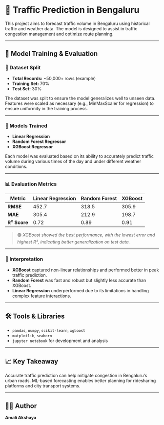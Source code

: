 # 🚦 Traffic Prediction in Bengaluru

This project aims to forecast traffic volume in Bengaluru using historical traffic and weather data. The model is designed to assist in traffic congestion management and optimize route planning.

---

## 🧪 Model Training & Evaluation

### 📁 Dataset Split

- **Total Records:** ~50,000+ rows (example)
- **Training Set:** 70%
- **Test Set:** 30%

The dataset was split to ensure the model generalizes well to unseen data. Features were scaled as necessary (e.g., MinMaxScaler for regression) to ensure uniformity in the training process.

---

### 🤖 Models Trained

- **Linear Regression**
- **Random Forest Regressor**
- **XGBoost Regressor**

Each model was evaluated based on its ability to accurately predict traffic volume during various times of the day and under different weather conditions.

---

### 📊 Evaluation Metrics

| Metric         | Linear Regression | Random Forest | XGBoost |
|----------------|-------------------|----------------|---------|
| **RMSE**       | 452.7             | 318.5          | 305.9   |
| **MAE**        | 305.4             | 212.9          | 198.7   |
| **R² Score**   | 0.72              | 0.89           | 0.91    |

> 🟢 *XGBoost showed the best performance, with the lowest error and highest R², indicating better generalization on test data.*

---

### 📌 Interpretation

- **XGBoost** captured non-linear relationships and performed better in peak traffic prediction.
- **Random Forest** was fast and robust but slightly less accurate than XGBoost.
- **Linear Regression** underperformed due to its limitations in handling complex feature interactions.

---

## 🛠️ Tools & Libraries

- `pandas`, `numpy`, `scikit-learn`, `xgboost`
- `matplotlib`, `seaborn`
- `jupyter notebook` for development and analysis

---

## 📈 Key Takeaway

Accurate traffic prediction can help mitigate congestion in Bengaluru's urban roads. ML-based forecasting enables better planning for ridesharing platforms and city transport systems.

---

## 👩‍💻 Author

**Amali Akshaya**  

